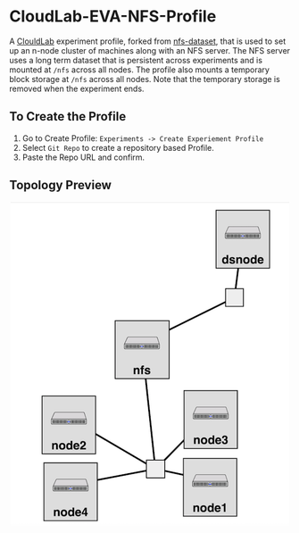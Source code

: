 # CloudLab-EVA-NFS-Profile

A [ClouldLab](https://cloudlab.us/) experiment profile, forked from [nfs-dataset](https://github.com/lbstoller/nfs-dataset), that is used to set up an n-node cluster of machines along with an NFS server. The NFS server uses a long term dataset that is persistent across experiments and is mounted at `/nfs` across all nodes. The profile also mounts a temporary block storage  at `/nfs` across all nodes. Note that the temporary storage is removed when the experiment ends.

## To Create the Profile
1) Go to Create Profile: `Experiments -> Create Experiement Profile`
2) Select `Git Repo` to create a repository based Profile.
3) Paste the Repo URL and confirm.

## Topology Preview
<p align="center">
  <img src="Topology_Preview.png" />
</p>
